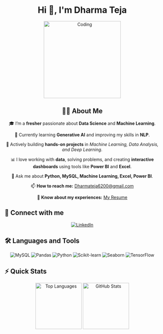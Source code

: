 
<h1 align="center">Hi 👋, I'm Dharma Teja</h1>
<p align="center">
  <a href="https://your-link-here.com" target="_blank">
    <img alt="Coding" width="250" src="https://i.pinimg.com/originals/91/90/8a/91908ad2f9aef293ed840739a291e9db.gif">
  </a>
</p>



<h2 align="center">👨‍💻 About Me</h2>

<p align="center">🎓 I’m a <b>fresher</b> passionate about <b>Data Science</b> and <b>Machine Learning</b>.</p>

<p align="center">🌱 Currently learning <b>Generative AI</b> and improving my skills in <b>NLP</b>.</p>

<p align="center">🔭 Actively building <b>hands-on projects</b> in <i>Machine Learning, Data Analysis, and Deep Learning</i>.</p>

<p align="center">📊 I love working with <b>data</b>, solving problems, and creating <b>interactive dashboards</b> using tools like <b>Power BI</b> and <b>Excel</b>.</p>

<p align="center">💬 Ask me about <b>Python, MySQL, Machine Learning, Excel, Power BI</b>.</p>

<p align="center">📫 <b>How to reach me:</b> <a href="mailto:Dharmateja6200@gmail.com">Dharmateja6200@gmail.com</a></p>

<p align="center">📄 <b>Know about my experiences:</b> <a href="https://drive.google.com/file/d/1h-k2Sv0IdQ-YhNFxTZa5sVIYbfy2J6ZT/view?usp=sharing" target="_blank">My Resume</a></p>


## 🤝 Connect with me

<p align="center">
  <a href="https://www.linkedin.com/in/dharmateja015/" target="_blank">
    <img src="https://img.shields.io/badge/LinkedIn-0077B5?style=for-the-badge&logo=linkedin&logoColor=white" alt="LinkedIn"/>
  </a>
</p>


## 🛠️ Languages and Tools

<p align="center">
  <img src="https://img.shields.io/badge/MySQL-4479A1?style=for-the-badge&logo=mysql&logoColor=white" alt="MySQL"/>
  <img src="https://img.shields.io/badge/Pandas-150458?style=for-the-badge&logo=pandas&logoColor=white" alt="Pandas"/>
  <img src="https://img.shields.io/badge/Python-3776AB?style=for-the-badge&logo=python&logoColor=white" alt="Python"/>
  <img src="https://img.shields.io/badge/Scikit--Learn-F7931E?style=for-the-badge&logo=scikit-learn&logoColor=white" alt="Scikit-learn"/>
  <img src="https://img.shields.io/badge/Seaborn-009688?style=for-the-badge&logo=python&logoColor=white" alt="Seaborn"/>
  <img src="https://img.shields.io/badge/TensorFlow-FF6F00?style=for-the-badge&logo=tensorflow&logoColor=white" alt="TensorFlow"/>
</p>

## ⚡ Quick Stats

<p align="center">
  <img src="https://github-readme-stats.vercel.app/api/top-langs?username=dharma15teja&show_icons=true&locale=en&layout=compact" alt="Top Languages" height="150"/>
  <img src="https://github-readme-stats.vercel.app/api?username=dharma15teja&show_icons=true&locale=en" alt="GitHub Stats" height="150"/>
</p>


